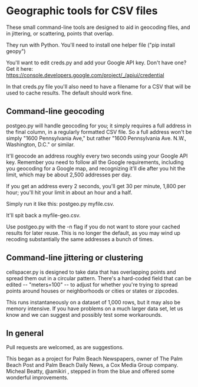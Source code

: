 Geographic tools for CSV files
============================

These small command-line tools are designed to aid in geocoding files, and in jittering, or scattering, points that overlap.

They run with Python. You'll need to install one helper file ("pip install geopy")

You'll want to edit creds.py and add your Google API key. Don't have one? Get it here:
https://console.developers.google.com/project/_/apiui/credential

In that creds.py file you'll also need to have a filename for a CSV that will be used to cache results. The default should work fine.


Command-line geocoding
----------------------

postgeo.py will handle geocoding for you; it simply requires a full address in the final column, in a regularly formatted CSV file. So a full address won't be simply "1600 Pennsylvania Ave," but rather "1600 Pennsylvania Ave. N.W., Washington, D.C." or similar.

It'll geocode an address roughly every two seconds using your Google API key. Remember you need to follow all the Google requirements, including you geocoding for a Google map, and recognizing it'll die after you hit the limit, which may be about 2,500 addresses per day.

If you get an address every 2 seconds, you'll get 30 per minute, 1,800 per hour; you'll hit your limit in about an hour and a half.

Simply run it like this: postgeo.py myfile.csv.

It'll spit back a myfile-geo.csv.

Use postgeo.py with the -n flag if you do not want to store your cached results for later reuse. This is no longer the default, as you may wind up recoding substantially the same addresses a bunch of times.


Command-line jittering or clustering
------------------------------------

cellspacer.py is designed to take data that has overlapping points and spread them out in a circular pattern. There's a hard-coded field that can be edited -- "meters=100" -- to adjust for whether you're trying to spread points around houses or neighborhoods or cities or states or zipcodes.

This runs instantaneously on a dataset of 1,000 rows, but it may also be memory intensive. If you have problems on a much larger data set, let us know and we can suggest and possibly test some workarounds.

In general
----------

Pull requests are welcomed, as are suggestions.

This began as a project for Palm Beach Newspapers, owner of The Palm Beach Post and Palm Beach Daily News, a Cox Media Group company. Micheal Beatty, @amikiri , stepped in from the blue and offered some wonderful improvements.